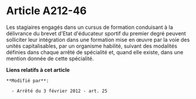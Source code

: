 # Article A212-46

Les  stagiaires engagés dans un cursus de formation conduisant à la  délivrance du brevet d'Etat d'éducateur sportif du
premier degré peuvent  solliciter leur intégration dans une formation mise en œuvre par la  voie des unités capitalisables,
par un organisme habilité, suivant des  modalités définies dans chaque arrêté de spécialité et, quand elle  existe, dans une
mention donnée de cette spécialité.

**Liens relatifs à cet article**

	**Modifié par**:

	  - Arrêté du 3 février 2012 - art. 25
